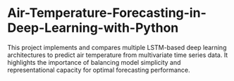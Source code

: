 # Air-Temperature-Forecasting-in-Deep-Learning-with-Python
This project implements and compares multiple LSTM-based deep learning architectures to predict air temperature from multivariate time series data. It highlights the importance of balancing model simplicity and representational capacity for optimal forecasting performance.
